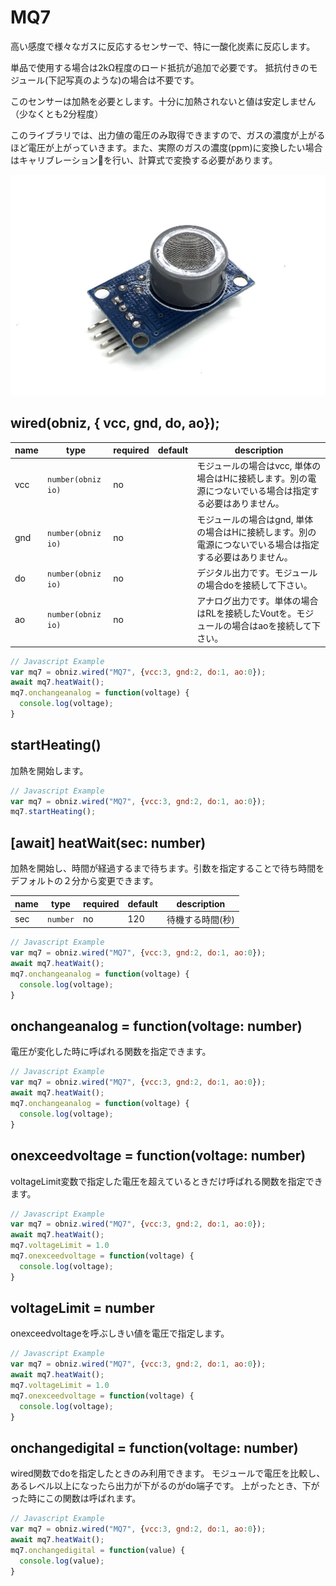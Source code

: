 # MQ7
高い感度で様々なガスに反応するセンサーで、特に一酸化炭素に反応します。

単品で使用する場合は2kΩ程度のロード抵抗が追加で必要です。
抵抗付きのモジュール(下記写真のような)の場合は不要です。

このセンサーは加熱を必要とします。十分に加熱されないと値は安定しません（少なくとも2分程度）

このライブラリでは、出力値の電圧のみ取得できますので、ガスの濃度が上がるほど電圧が上がっていきます。また、実際のガスの濃度(ppm)に変換したい場合はキャリブレーションを行い、計算式で変換する必要があります。

![](./image.jpg)

## wired(obniz,  { vcc, gnd, do, ao});

name | type | required | default | description
--- | --- | --- | --- | ---
vcc | `number(obniz io)` | no |  &nbsp; | モジュールの場合はvcc, 単体の場合はHに接続します。別の電源につないでいる場合は指定する必要はありません。
gnd | `number(obniz io)` | no |  &nbsp; | モジュールの場合はgnd, 単体の場合はHに接続します。別の電源につないでいる場合は指定する必要はありません。
do | `number(obniz io)` | no |  &nbsp; | デジタル出力です。モジュールの場合doを接続して下さい。
ao | `number(obniz io)` | no | &nbsp;  | アナログ出力です。単体の場合はRLを接続したVoutを。モジュールの場合はaoを接続して下さい。


```Javascript
// Javascript Example
var mq7 = obniz.wired("MQ7", {vcc:3, gnd:2, do:1, ao:0});
await mq7.heatWait();
mq7.onchangeanalog = function(voltage) {
  console.log(voltage);
}
```

## startHeating()

加熱を開始します。

```Javascript
// Javascript Example
var mq7 = obniz.wired("MQ7", {vcc:3, gnd:2, do:1, ao:0});
mq7.startHeating();
```

## [await] heatWait(sec: number)

加熱を開始し、時間が経過するまで待ちます。引数を指定することで待ち時間をデフォルトの２分から変更できます。

name | type | required | default | description
--- | --- | --- | --- | ---
sec | `number` | no | 120 | 待機する時間(秒)

```Javascript
// Javascript Example
var mq7 = obniz.wired("MQ7", {vcc:3, gnd:2, do:1, ao:0});
await mq7.heatWait();
mq7.onchangeanalog = function(voltage) {
  console.log(voltage);
}
```

## onchangeanalog = function(voltage: number)

電圧が変化した時に呼ばれる関数を指定できます。

```Javascript
// Javascript Example
var mq7 = obniz.wired("MQ7", {vcc:3, gnd:2, do:1, ao:0});
await mq7.heatWait();
mq7.onchangeanalog = function(voltage) {
  console.log(voltage);
}
```

## onexceedvoltage = function(voltage: number)

voltageLimit変数で指定した電圧を超えているときだけ呼ばれる関数を指定できます。

```Javascript
// Javascript Example
var mq7 = obniz.wired("MQ7", {vcc:3, gnd:2, do:1, ao:0});
await mq7.heatWait();
mq7.voltageLimit = 1.0
mq7.onexceedvoltage = function(voltage) {
  console.log(voltage);
}
```

## voltageLimit = number

onexceedvoltageを呼ぶしきい値を電圧で指定します。

```Javascript
// Javascript Example
var mq7 = obniz.wired("MQ7", {vcc:3, gnd:2, do:1, ao:0});
await mq7.heatWait();
mq7.voltageLimit = 1.0
mq7.onexceedvoltage = function(voltage) {
  console.log(voltage);
}
```

## onchangedigital = function(voltage: number)

wired関数でdoを指定したときのみ利用できます。
モジュールで電圧を比較し、あるレベル以上になったら出力が下がるのがdo端子です。
上がったとき、下がった時にこの関数は呼ばれます。

```Javascript
// Javascript Example
var mq7 = obniz.wired("MQ7", {vcc:3, gnd:2, do:1, ao:0});
await mq7.heatWait();
mq7.onchangedigital = function(value) {
  console.log(value);
}
```
